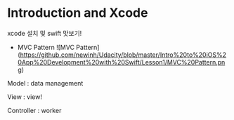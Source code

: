 # Introduction and Xcode

 xcode 설치 및 swift 맛보기!

 - MVC Pattern
![MVC Pattern] (https://github.com/newinh/Udacity/blob/master/Intro%20to%20iOS%20App%20Development%20with%20Swift/Lesson1/MVC%20Pattern.png)

 Model : data management
 
 View : view!
 
 Controller : worker
